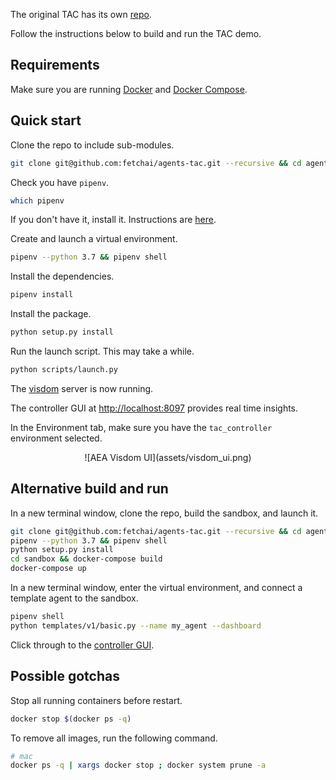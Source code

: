 The original TAC has its own <a href="https://github.com/fetchai/agents-tac" target=_blank>repo</a>. 

Follow the instructions below to build and run the TAC demo.


## Requirements

Make sure you are running <a href="https://docs.docker.com/install/" target=_blank>Docker</a> and <a href="https://docs.docker.com/compose/install/" target=_blank>Docker Compose</a>.


## Quick start

Clone the repo to include sub-modules.

``` bash
git clone git@github.com:fetchai/agents-tac.git --recursive && cd agents-tac
```

Check you have `pipenv`.

``` bash
which pipenv
```

If you don't have it, install it. Instructions are <a href="https://pypi.org/project/pipenv/" target=_blank>here</a>.


Create and launch a virtual environment.

``` bash
pipenv --python 3.7 && pipenv shell
```

Install the dependencies.

``` bash
pipenv install
```


Install the package.
``` bash
python setup.py install
```


Run the launch script. This may take a while.

``` bash
python scripts/launch.py
```

The <a href="https://github.com/facebookresearch/visdom" target="_blank">visdom</a> server is now running.

The controller GUI at <a href="http://localhost:8097" target=_blank>http://localhost:8097</a> provides real time insights.

In the Environment tab, make sure you have the `tac_controller` environment selected.

<center>![AEA Visdom UI](assets/visdom_ui.png)</center>


## Alternative build and run

In a new terminal window, clone the repo, build the sandbox, and launch it.

``` bash
git clone git@github.com:fetchai/agents-tac.git --recursive && cd agents-tac
pipenv --python 3.7 && pipenv shell
python setup.py install
cd sandbox && docker-compose build
docker-compose up
```

In a new terminal window, enter the virtual environment, and connect a template agent to the sandbox.

``` bash
pipenv shell
python templates/v1/basic.py --name my_agent --dashboard
```
<!-- Issue: https://github.com/fetchai/agents-tac/issues/389 -->

Click through to the <a href="http://localhost:8097" target="_blank">controller GUI</a>.

<!-- ## Launcher GUI

!!!	Todo
 -->

## Possible gotchas

Stop all running containers before restart.

``` bash
docker stop $(docker ps -q)
```

To remove all images, run the following command.

``` bash
# mac
docker ps -q | xargs docker stop ; docker system prune -a
```



<br/>